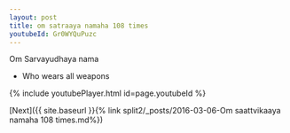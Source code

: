 ```yaml
---
layout: post
title: om satraaya namaha 108 times
youtubeId: Gr0WYQuPuzc
---
```

 
 
Om Sarvayudhaya nama 
 
 -  Who wears all weapons 
 
  
 
  
 
 
 
 
 
 


{% include youtubePlayer.html id=page.youtubeId %}
 
[Next]({{ site.baseurl }}{% link  split2/_posts/2016-03-06-Om saattvikaaya namaha 108 times.md%})
 
